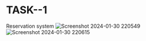# TASK--1
Reservation system
![Screenshot 2024-01-30 220549](https://github.com/NEELA1811/TASK--1/assets/157453205/9a5eb270-69be-41e8-9260-596bd3a258c4)
![Screenshot 2024-01-30 220615](https://github.com/NEELA1811/TASK--1/assets/157453205/52872179-e7ec-4ec6-b1bc-a0b91f766372)

